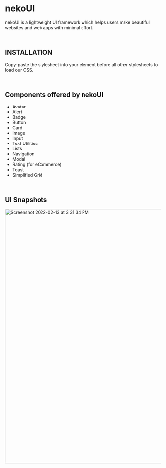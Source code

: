 # nekoUI
 nekoUI is a lightweight UI framework which helps users make beautiful websites and web apps with minimal effort. 
 
 <br>
 
 ## INSTALLATION
 
 Copy-paste the stylesheet <link> into your <head> element before all other stylesheets to load our CSS.
 
<link rel="stylesheet" href="https://nekoui.netlify.app/CSS/components.css">
 
  <br>
 
 ## Components offered by nekoUI
 
- Avatar
- Alert
- Badge
- Button
- Card
- Image
- Input
- Text Utilities
- Lists
- Navigation
- Modal
- Rating (for eCommerce)
- Toast
- Simplified Grid

 <br>
 
## UI Snapshots
 
 <img width="825" alt="Screenshot 2022-02-13 at 3 31 34 PM" src="https://user-images.githubusercontent.com/53048695/153748165-75fcbb21-37f6-40c6-bf3e-726c355af5b5.png">


